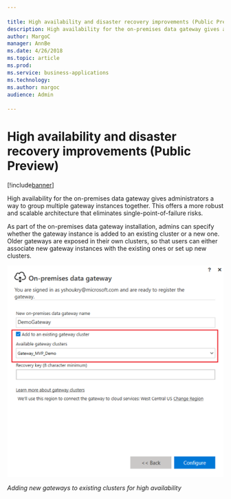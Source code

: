 ```yaml
---

title: High availability and disaster recovery improvements (Public Preview)
description: High availability for the on-premises data gateway gives administrators a way to group multiple gateway instances together.
author: MargoC
manager: AnnBe
ms.date: 4/26/2018
ms.topic: article
ms.prod: 
ms.service: business-applications
ms.technology: 
ms.author: margoc
audience: Admin

---
```

#  High availability and disaster recovery improvements (Public Preview)


[!include[banner](../../../includes/banner.md)]

High availability for the on-premises data gateway gives administrators a way to
group multiple gateway instances together. This offers a more robust and
scalable architecture that eliminates single-point-of-failure risks.

As part of the on-premises data gateway installation, admins can specify whether
the gateway instance is added to an existing cluster or a new one. Older
gateways are exposed in their own clusters, so that users can either associate
new gateway instances with the existing ones or set up new clusters.

![Screenshot showing how to add new gateways to exisiting clusters for high availability](media/high-availability-disaster-recovery-improvements-public-preview-1.PNG "Screenshot showing how to add new gateways to exisiting clusters for high availability")
<!-- gateway_cluster.PNG -->


*Adding new gateways to existing clusters for high availability*
